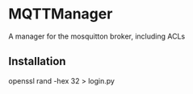 # MQTTManager

A manager for the mosquitton broker, including ACLs


## Installation

openssl rand -hex 32 > login.py